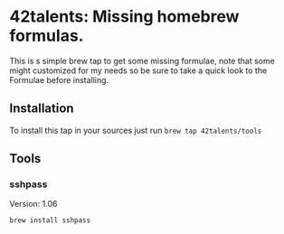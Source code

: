 # 42talents: Missing homebrew formulas.

This is s simple brew tap to get some missing formulae, note that some might customized for my needs so be sure to take a quick look to the Formulae before installing.

## Installation

To install this tap in your sources just run `brew tap 42talents/tools`

## Tools

### sshpass

Version: 1.06

`brew install sshpass` 
